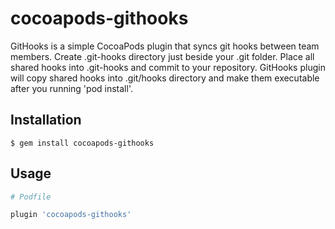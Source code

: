 # cocoapods-githooks

GitHooks is a simple CocoaPods plugin that syncs git hooks between team members. 
Create .git-hooks directory just beside your .git folder. Place all shared hooks into .git-hooks and commit to your repository.
GitHooks plugin will copy shared hooks into .git/hooks directory and make them executable after you running 'pod install'. 

## Installation

    $ gem install cocoapods-githooks

## Usage

```ruby
# Podfile

plugin 'cocoapods-githooks'
```
